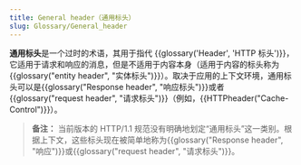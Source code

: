 ```yaml
---
title: General header（通用标头）
slug: Glossary/General_header
---
```


**通用标头**是一个过时的术语，其用于指代 {{glossary('Header', 'HTTP 标头')}}，它适用于请求和响应的消息，但是不适用于内容本身（适用于内容的标头称为{{glossary("entity header", "实体标头")}}）。取决于应用的上下文环境，通用标头可以是{{glossary("Response header", "响应标头")}}或者{{glossary("request header", "请求标头")}}（例如，{{HTTPheader("Cache-Control")}}）。

> **备注：** 当前版本的 HTTP/1.1 规范没有明确地划定“通用标头”这一类别。根据上下文，这些标头现在被简单地称为{{glossary("Response header", "响应")}}或{{glossary("request header", "请求标头")}}。
